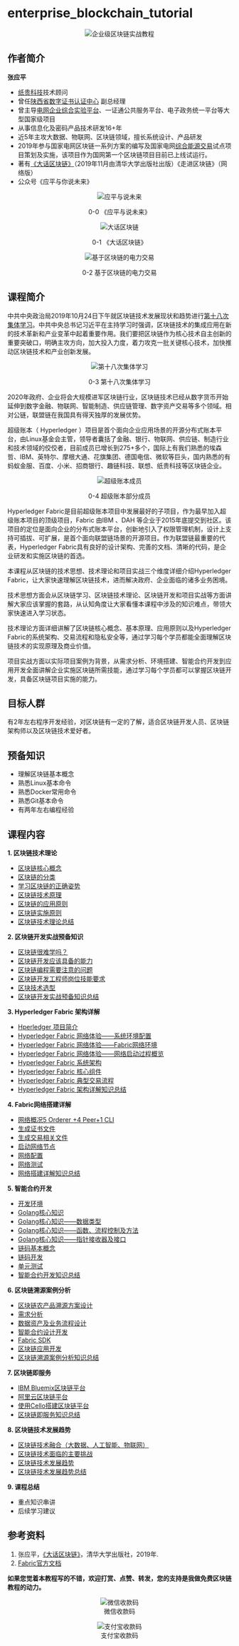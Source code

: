# enterprise_blockchain_tutorial
<div align=center>


![企业级区块链实战教程](./pic/cover/7.png)
</div>

## 作者简介
**张应平**
* [纸贵科技](https://ziggurat.cn/)技术顾问  
* 曾任[陕西省数字证书认证中心](https://www.snca.com.cn/) 副总经理  
* 曾主导[电网企业综合实验平台](https://www.ixueshu.com/document/cd7838079876fcadc84d23b8ec161b67318947a18e7f9386.html)、一证通公共服务平台、电子政务统一平台等大型国家级项目  
* 从事信息化及密码产品技术研发16+年  
* 近5年主攻大数据、物联网、区块链领域，擅长系统设计、产品研发  
* 2019年参与国家电网区块链一系列方案的编写及国家电网[综合能源交易](https://www.sohu.com/a/364826594_505899)试点项目策划及实施，该项目作为国网第一个区块链项目目前已上线试运行。  
* 著有[《大话区块链》](https://item.jd.com/12719282.html)（2019年11月由清华大学出版社出版）《走进区块链》（网络版） 
* 公众号《应平与你说未来》 
<div align=center>


![应平与说未来](./pic/qrcode.jpg) 

0-0 《应平与说未来》

![大话区块链](./pic/book.jpg) 

0-1 《大话区块链》

![基于区块链的电力交易](./pic/project.jpg) 

0-2 基于区块链的电力交易
</div>

## 课程简介

中共中央政治局2019年10月24日下午就区块链技术发展现状和趋势进行[第十八次集体学习](http://www.gov.cn/xinwen/2019-10/25/content_5444957.htm)。中共中央总书记习近平在主持学习时强调，区块链技术的集成应用在新的技术革新和产业变革中起着重要作用。我们要把区块链作为核心技术自主创新的重要突破口，明确主攻方向，加大投入力度，着力攻克一批关键核心技术，加快推动区块链技术和产业创新发展。 
<div align=center>


![第十八次集体学习](pic/learn.png)

0-3 第十八次集体学习
</div>

2020年政府、企业将会大规模进军区块链行业，区块链技术已经从数字货币开始延伸到数字金融、物联网、智能制造、供应链管理、数字资产交易等多个领域。相对公链，联盟链在我国具有得天独厚的发展优势。  

超级账本（ Hyperledger ）项目是首个面向企业应用场景的开源分布式账本平台，由Linux基金会主管，领导者囊括了金融、银行、物联网、供应链、制造行业和技术领域的佼佼者，目前成员已增长到275+多个，国际上有我们熟悉的埃森哲、IBM、英特尔、摩根大通、花旗集团、德国电信、微软等巨头，国内熟悉的有蚂蚁金服、百度、小米、招商银行、趣链科技、联想、纸贵科技等区块链企业。  

<div align=center>


![超级账本成员](pic/hyperledger_member.png)

0-4 超级账本部分成员
</div>

Hyperledger Fabric是目前超级账本项目中发展最好的子项目，作为最早加入超级账本项目的顶级项目，Fabric 由IBM 、DAH 等企业于2015年底提交到社区。该项目的定位是面向企业的分布式账本平台，创新地引入了权限管理机制，设计上支持可插拔、可扩展，是首个面向联盟链场景的开源项目。作为联盟链最重要的代表，Hyperledger Fabric具有良好的设计架构、完善的文档、清晰的代码，是企业研发和实施区块链的首选。  

本课程从区块链的技术思想、技术理论和项目实战三个维度详细介绍Hyperledger Fabric，让大家快速理解区块链技术，进而解决政府、企业面临的诸多业务困境。  

技术思想方面会从区块链学习、区块链技术理论、区块链开发和项目实战等方面讲解大家应该掌握的套路，从认知角度让大家看懂本课程中涉及的知识难点，带领大家快速进入学习状态。  

技术理论方面详细讲解了区块链核心概念、基本原理、应用原则以及Hyperledger Fabric的系统架构、交易流程和隐私安全等，通过学习每个学员都能全面理解区块链技术的实现原理及商业价值。  

项目实战方面以实际项目案例为背景，从需求分析、环境搭建、智能合约开发到应用开发全面讲解企业实施区块链所需技能，通过学习每个学员都可以掌握区块链开发，具备区块链项目实施的能力。  

## 目标人群

有2年左右程序开发经验，对区块链有一定的了解，适合区块链开发人员、区块链架构师以及区块链技术爱好者。

## 预备知识
* 理解区块链基本概念
* 熟悉Linux基本命令
* 熟悉Docker常用命令
* 熟悉Git基本命令
* 有两年左右编程经验

## 课程内容

**1. 区块链技术理论**
* [区块链核心概念](./chapter1_01%20blockchain_core_concept.md)
* [区块链的分类](./chapter1_02%20types_%20of_blockchains.md)
* [学习区块链的正确姿势](./chapter1_03%20correct_method_of_learn_blockchain.md)
* [区块链技术原理](./chapter1_04%20how_does_blockchain_work.md)
* [区块链的应用原则](./chapter1_05%20blockchain%20application%20principle.md)
* [区块链实施原则](./chapter1_06%20blockchain_project_execution.md)
* [区块链技术理论总结](./chapter1_07%20summary.md)

**2. 区块链开发实战预备知识**
* [区块链很难学吗？](./chapter2_01%20misunderstands_of_blockchain.md)
* [区块链开发应该具备的能力](./chapter2_02%20the_ability_of_dev.md)
* [区块链编程需要注意的问题](./chapter2_03%20three_questions_of_dev.md)
* [区块链开发工程师岗位技能要求](./chapter2_04%20blockchain_engineer_skills.md)
* [区块技术选型](./chapter2_05%20selection_of_technology.md)
* [区块链开发实战预备知识总结](./chapter2_06%20summary.md)

**3. Hyperledger Fabric 架构详解**
* [Hperledger 项目简介](./chapter3_01%20hyperledger_project_overview.md)
* [Hyperledger Fabric 网络体验——系统环境配置](./chapter3_02_part1%20hyperledger_fabric_network_prerequisites.md)
* [Hyperledger Fabric 网络体验——Fabric网络环境](./chapter3_02_part2%20hyperledger_fabric_network_installing.md)
* [Hyperledger Fabric 网络体验——网络启动过程概览](./chapter3_02_part3%20hyperledger_fabric_network_bring_up.md)
* [Hyperledger Fabric 系统架构](./chapter3_03%20hyperledger_fabric_architecture.md)
* [Hyperledger Fabric 核心组件](./chapter3_04%20hyperledger_fabric_core_components.md)
* [Hyperledger Fabric 典型交易流程](./chapter3_05%20hyperledger_fabric_workflow_of_transaction.md)
* [Hyperledger Fabric 架构详解知识总结](./chapter3_06%20summary.md)

**4. Fabric网络搭建详解**
* [网络概况5 Orderer +4 Peer+1 CLI](./chapter4_01%20fabric_network_overview.md)
* [生成证书文件](./chapter4_02%20generate_certificate.md)
* [生成交易相关文件](./chapter4_03%20configuration_transaction.md)
* [启动网络节点](./chapter4_04%20bring_up_network.md)
* [网络配置](./chapter4_05%20create_join_channel.md)
* [网络测试](./chapter4_06%20test_fabric_network.md)
* [网络搭建详解知识总结](./chapter4_07_summary.md)

**5. 智能合约开发**
* [开发环境](./chapter5_01%20smartcontract_dev_env.md)
* [Golang核心知识](./chapter5_02_part1%20golang_core.md)
* [Golang核心知识——数据类型](./chapter5_02_part2%20golang_core.md)
* [Golang核心知识——函数、流程控制及方法](./chapter5_02_part3%20golang_core.md)
* [Golang核心知识——指针接收器及接口](./chapter5_02_part4%20golang_core.md)
* [链码基本概念](./chapter5_03%20chaincode_concept.md)
* [链码开发](./chapter5_04%20chaincode_dev.md)
* [单元测试](./chapter5_05%20chaincode_unit_test.md)
* [智能合约开发知识总结](./chapter5_06%20summary.md)

**6. 区块链溯源案例分析**
* [区块链农产品溯源方案设计](./chapter6_01%20solution.md)
* [需求分析](./chapter6_02%20requirement.md)
* [数据资产及业务流程设计](./chapter6_03%20asset_business_design.md)
* [智能合约设计开发](./chapter6_04%20smartcontract_dev.md)
* [Fabric SDK](./chapter6_05%20fabric_sdk.md)
* [区块链应用开发](./chapter6_06%20blockchain_application_dev.md)
* [区块链溯源案例分析知识总结](./chapter6_07%20summary.md)

**7. 区块链即服务**
* [IBM Bluemix区块链平台](./chapter7_01%20ibm_bluemix_baas.md)
* [阿里云区块链平台](./chapter7_02%20aliyun_baas.md)
* [使用Cello搭建区块链平台](./chapter7_03%20cello.md)
* [区块链即服务知识总结](./chapter7_04%20summary.md)

**8. 区块链技术发展趋势**
* [区块链技术融合（大数据、人工智能、物联网）](./chapter8_01%20blockchain_technology_integration.md)
* [区块链技术面临的主要挑战](./chapter8_02%20blockchain_technology_challenges.md)
* [区块链技术发展趋势](./chapter8_03%20blockchain_technology_trend.md)
* [区块链技术发展趋势总结](./chapter8_04%20summary.md)

**9. 课程总结**
* 重点知识串讲
* 后续学习建议

## 参考资料

1. 张应平，[《大话区块链》](https://item.jd.com/12719282.html)，清华大学出版社，2019年.
2. [Fabric官方文档](https://hyperledger-fabric.readthedocs.io/en/release-1.4)
   
**如果您觉着本教程写的不错，欢迎打赏、点赞、转发，您的支持是我做免费区块链教程的动力。**



<div align=center>


![微信收款码](./pic/payment_code.png)  
微信收款码

![支付宝收款码](./pic/alipay.png)  
支付宝收款码

</div>



